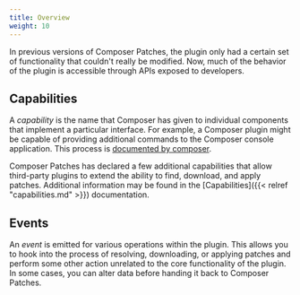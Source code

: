 ```yaml
---
title: Overview
weight: 10
---
```


In previous versions of Composer Patches, the plugin only had a certain set of functionality that couldn't really be modified. Now, much of the behavior of the plugin is accessible through APIs exposed to developers.

## Capabilities

A _capability_ is the name that Composer has given to individual components that implement a particular interface. For example, a Composer plugin might be capable of providing additional commands to the Composer console application. This process is [documented by composer](https://getcomposer.org/doc/articles/plugins.md#plugin-capabilities).

Composer Patches has declared a few additional capabilities that allow third-party plugins to extend the ability to find, download, and apply patches. Additional information may be found in the [Capabilities]({{< relref "capabilities.md" >}}) documentation.

## Events

An _event_ is emitted for various operations within the plugin. This allows you to hook into the process of resolving, downloading, or applying patches and perform some other action unrelated to the core functionality of the plugin. In some cases, you can alter data before handing it back to Composer Patches.
